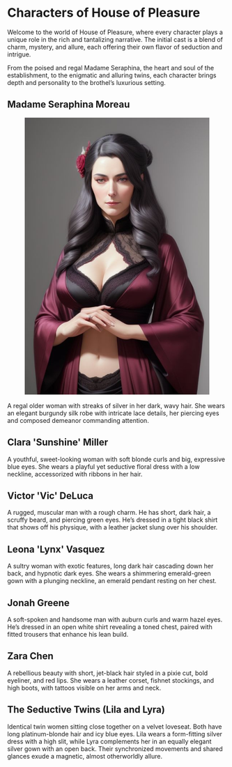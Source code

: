 # Characters of House of Pleasure
Welcome to the world of House of Pleasure, where every character plays a unique role in the rich and tantalizing narrative. The initial cast is a blend of charm, mystery, and allure, each offering their own flavor of seduction and intrigue.

From the poised and regal Madame Seraphina, the heart and soul of the establishment, to the enigmatic and alluring twins, each character brings depth and personality to the brothel’s luxurious setting.

## Madame Seraphina Moreau
<figure><img src=".gitbook/assets/seraphina.jfif" alt="Madame Seraphina Moreau"><figcaption></figcaption></figure>

A regal older woman with streaks of silver in her dark, wavy hair. She wears an elegant burgundy silk robe with intricate lace details, her piercing eyes and composed demeanor commanding attention.

## Clara 'Sunshine' Miller
A youthful, sweet-looking woman with soft blonde curls and big, expressive blue eyes. She wears a playful yet seductive floral dress with a low neckline, accessorized with ribbons in her hair.

## Victor 'Vic' DeLuca
A rugged, muscular man with a rough charm. He has short, dark hair, a scruffy beard, and piercing green eyes. He’s dressed in a tight black shirt that shows off his physique, with a leather jacket slung over his shoulder.

## Leona 'Lynx' Vasquez
A sultry woman with exotic features, long dark hair cascading down her back, and hypnotic dark eyes. She wears a shimmering emerald-green gown with a plunging neckline, an emerald pendant resting on her chest.

## Jonah Greene
A soft-spoken and handsome man with auburn curls and warm hazel eyes. He’s dressed in an open white shirt revealing a toned chest, paired with fitted trousers that enhance his lean build.

## Zara Chen
A rebellious beauty with short, jet-black hair styled in a pixie cut, bold eyeliner, and red lips. She wears a leather corset, fishnet stockings, and high boots, with tattoos visible on her arms and neck.

## The Seductive Twins (Lila and Lyra)
Identical twin women sitting close together on a velvet loveseat. Both have long platinum-blonde hair and icy blue eyes. Lila wears a form-fitting silver dress with a high slit, while Lyra complements her in an equally elegant silver gown with an open back. Their synchronized movements and shared glances exude a magnetic, almost otherworldly allure.
